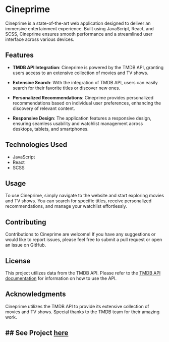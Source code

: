 # Cineprime

Cineprime is a state-of-the-art web application designed to deliver an immersive entertainment experience. Built using JavaScript, React, and SCSS, Cineprime ensures smooth performance and a streamlined user interface across various devices.

## Features

- **TMDB API Integration**: Cineprime is powered by the TMDB API, granting users access to an extensive collection of movies and TV shows.
  
- **Extensive Search**: With the integration of TMDB API, users can easily search for their favorite titles or discover new ones.
  
- **Personalized Recommendations**: Cineprime provides personalized recommendations based on individual user preferences, enhancing the discovery of relevant content.
  
- **Responsive Design**: The application features a responsive design, ensuring seamless usability and watchlist management across desktops, tablets, and smartphones.

## Technologies Used

- JavaScript
- React
- SCSS

## Usage

To use Cineprime, simply navigate to the website and start exploring movies and TV shows. You can search for specific titles, receive personalized recommendations, and manage your watchlist effortlessly.

## Contributing

Contributions to Cineprime are welcome! If you have any suggestions or would like to report issues, please feel free to submit a pull request or open an issue on GitHub.

## License

This project utilizes data from the TMDB API. Please refer to the [TMDB API documentation](https://developer.themoviedb.org/reference/intro/getting-started) for information on how to use the API.

## Acknowledgments

Cineprime utilizes the TMDB API to provide its extensive collection of movies and TV shows. Special thanks to the TMDB team for their amazing work.

## ## See Project [here](https://thecineprime.netlify.app/)

